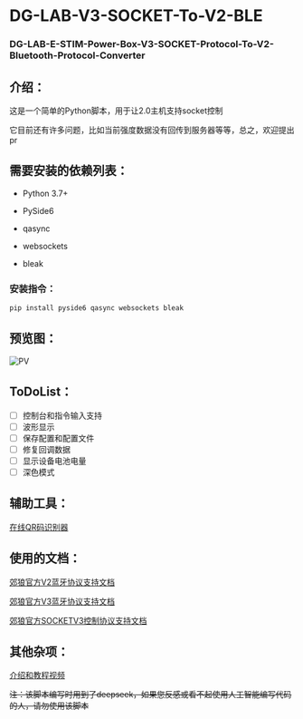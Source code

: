 # DG-LAB-V3-SOCKET-To-V2-BLE
### DG-LAB-E-STIM-Power-Box-V3-SOCKET-Protocol-To-V2-Bluetooth-Protocol-Converter

## 介绍：

这是一个简单的Python脚本，用于让2.0主机支持socket控制

它目前还有许多问题，比如当前强度数据没有回传到服务器等等，总之，欢迎提出pr

## 需要安装的依赖列表：

 - Python 3.7+

 - PySide6

 - qasync

 - websockets

 - bleak

### 安装指令：

```bash
pip install pyside6 qasync websockets bleak
```

## 预览图：

![PV](https://github.com/user-attachments/assets/34605fe6-b148-4664-a574-34d16e75a0a2)

## ToDoList：

 - [ ] 控制台和指令输入支持
 - [ ] 波形显示
 - [ ] 保存配置和配置文件
 - [ ] 修复回调数据
 - [ ] 显示设备电池电量
 - [ ] 深色模式

## 辅助工具：

[在线QR码识别器](https://cli.im/deqr)

## 使用的文档：

[郊狼官方V2蓝牙协议支持文档](https://github.com/DG-LAB-OPENSOURCE/DG-LAB-OPENSOURCE/blob/main/coyote/v2/README_V2.md)

[郊狼官方V3蓝牙协议支持文档](https://github.com/DG-LAB-OPENSOURCE/DG-LAB-OPENSOURCE/blob/main/coyote/v3/README_V3.md)

[郊狼官方SOCKETV3控制协议支持文档](socket/README.mdhttps://github.com/DG-LAB-OPENSOURCE/DG-LAB-OPENSOURCE/blob/main/socket/README.md)

## 其他杂项：

[介绍和教程视频](https://www.bilibili.com/video/BV1uMQzYaEZK/)

~~注：该脚本编写时用到了deepseek，如果您反感或看不起使用人工智能编写代码的人，请勿使用该脚本~~
